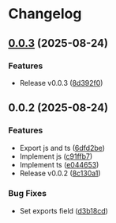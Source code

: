 # Changelog

## [0.0.3](https://github.com/koki-develop/js-template-tag/compare/v0.0.2...v0.0.3) (2025-08-24)


### Features

* Release v0.0.3 ([8d392f0](https://github.com/koki-develop/js-template-tag/commit/8d392f0e1b89de11fd3ac7d964a82b0b02fd6a60))

## 0.0.2 (2025-08-24)


### Features

* Export js and ts ([6dfd2be](https://github.com/koki-develop/js-template-tag/commit/6dfd2bef44b6940c1bb833b3f3eda9c70a5ba11b))
* Implement js ([c91ffb7](https://github.com/koki-develop/js-template-tag/commit/c91ffb7b174f5f9815d416228807aabbe4c977bd))
* Implement ts ([e044653](https://github.com/koki-develop/js-template-tag/commit/e044653998d9c3a42d9fae2a58fde9c7b1911469))
* Release v0.0.2 ([8c130a1](https://github.com/koki-develop/js-template-tag/commit/8c130a13cc7812fa78ac3c2ba2a08760621651e1))


### Bug Fixes

* Set exports field ([d3b18cd](https://github.com/koki-develop/js-template-tag/commit/d3b18cd5679ee98196f5d0b12144524c902fd000))
